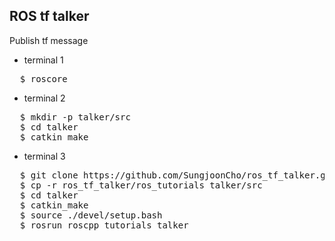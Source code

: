 
## ROS tf talker

Publish tf message

* terminal 1
<pre>
  $ roscore
</pre>


* terminal 2
<pre>
  $ mkdir -p talker/src
  $ cd talker
  $ catkin_make
</pre>

* terminal 3
<pre>
  $ git clone https://github.com/SungjoonCho/ros_tf_talker.git
  $ cp -r ros_tf_talker/ros_tutorials talker/src
  $ cd talker
  $ catkin_make
  $ source ./devel/setup.bash
  $ rosrun roscpp_tutorials talker
</pre>




